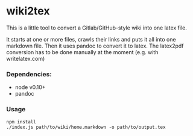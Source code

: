 wiki2tex
========

This is a little tool to convert a Gitlab/GitHub-style wiki into one latex file.

It starts at one or more files, crawls their links and puts it all into one markdown file.
Then it uses pandoc to convert it to latex. The latex2pdf conversion has to be done manually
at the moment (e.g. with writelatex.com)

### Dependencies:

* node v0.10+
* pandoc

### Usage

    npm install
    ./index.js path/to/wiki/home.markdown -o path/to/output.tex
